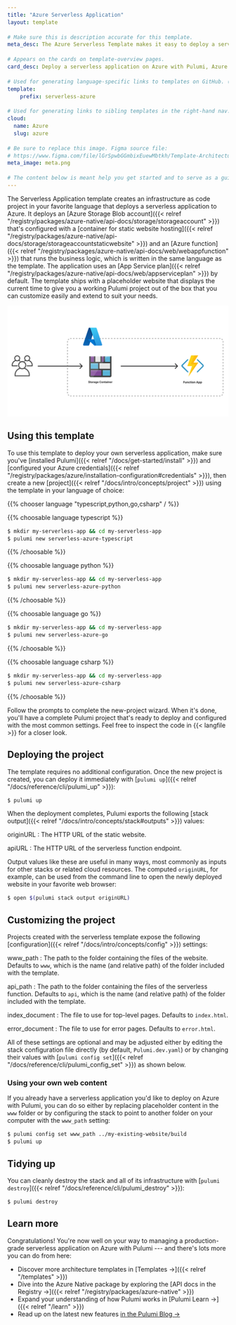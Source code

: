 ```yaml
---
title: "Azure Serverless Application"
layout: template

# Make sure this is description accurate for this template.
meta_desc: The Azure Serverless Template makes it easy to deploy a serverless application on Azure with Pulumi, Azure Functions, and Azure Blob Storage.

# Appears on the cards on template-overview pages.
card_desc: Deploy a serverless application on Azure with Pulumi, Azure Functions, and Azure Blob Storage.

# Used for generating language-specific links to templates on GitHub. (Example: `static-website-aws`)
template:
    prefix: serverless-azure

# Used for generating links to sibling templates in the right-hand nav. Slug is this template's parent directory.
cloud:
  name: Azure
  slug: azure

# Be sure to replace this image. Figma source file:
# https://www.figma.com/file/lGrSpwbGGmbixEuewMbtkh/Template-Architecture-Diagrams?node-id=15%3A196
meta_image: meta.png

# The content below is meant help you get started and to serve as a guide to work by. Feel free to adjust it needed for your template.
---
```


The Serverless Application template creates an infrastructure as code project in your favorite language that deploys a serverless application to Azure. It deploys an [Azure Storage Blob account]({{< relref "/registry/packages/azure-native/api-docs/storage/storageaccount" >}}) that's configured with a [container for static website hosting]({{< relref "/registry/packages/azure-native/api-docs/storage/storageaccountstaticwebsite" >}}) and an [Azure function]({{< relref "/registry/packages/azure-native/api-docs/web/webappfunction" >}}) that runs the business logic, which is written in the same language as the template. The application uses an [App Service plan]({{< relref "/registry/packages/azure-native/api-docs/web/appserviceplan" >}}) by default. The template ships with a placeholder website that displays the current time to give you a working Pulumi project out of the box that you can customize easily and extend to suit your needs.

![An architecture diagram of the Pulumi $CLOUD $ARCHITECTURE template](./architecture.png)

## Using this template

To use this template to deploy your own serverless application, make sure you've [installed Pulumi]({{< relref "/docs/get-started/install" >}}) and [configured your Azure credentials]({{< relref "/registry/packages/azure/installation-configuration#credentials" >}}), then create a new [project]({{< relref "/docs/intro/concepts/project" >}}) using the template in your language of choice:

{{% chooser language "typescript,python,go,csharp" / %}}

{{% choosable language typescript %}}

```bash
$ mkdir my-serverless-app && cd my-serverless-app
$ pulumi new serverless-azure-typescript
```

{{% /choosable %}}

{{% choosable language python %}}

```bash
$ mkdir my-serverless-app && cd my-serverless-app
$ pulumi new serverless-azure-python
```

{{% /choosable %}}

{{% choosable language go %}}

```bash
$ mkdir my-serverless-app && cd my-serverless-app
$ pulumi new serverless-azure-go
```

{{% /choosable %}}

{{% choosable language csharp %}}

```bash
$ mkdir my-serverless-app && cd my-serverless-app
$ pulumi new serverless-azure-csharp
```

{{% /choosable %}}

Follow the prompts to complete the new-project wizard. When it's done, you'll have a complete Pulumi project that's ready to deploy and configured with the most common settings. Feel free to inspect the code in {{< langfile >}} for a closer look.

## Deploying the project

The template requires no additional configuration. Once the new project is created, you can deploy it immediately with [`pulumi up`]({{< relref "/docs/reference/cli/pulumi_up" >}}):

```bash
$ pulumi up
```

When the deployment completes, Pulumi exports the following [stack output]({{< relref "/docs/intro/concepts/stack#outputs" >}}) values:

originURL
: The HTTP URL of the static website.

apiURL
: The HTTP URL of the serverless function endpoint.

Output values like these are useful in many ways, most commonly as inputs for other stacks or related cloud resources. The computed `originURL`, for example, can be used from the command line to open the newly deployed website in your favorite web browser:

```bash
$ open $(pulumi stack output originURL)
```

## Customizing the project

Projects created with the serverless template expose the following [configuration]({{< relref "/docs/intro/concepts/config" >}}) settings:

www_path
: The path to the folder containing the files of the website. Defaults to `www`, which is the name (and relative path) of the folder included with the template.

api_path
: The path to the folder containing the files of the serverless function. Defaults to `api`, which is the name (and relative path) of the folder included with the template.

index_document
: The file to use for top-level pages. Defaults to `index.html`.

error_document
: The file to use for error pages. Defaults to `error.html`.

All of these settings are optional and may be adjusted either by editing the stack configuration file directly (by default, `Pulumi.dev.yaml`) or by changing their values with [`pulumi config set`]({{< relref "/docs/reference/cli/pulumi_config_set" >}}) as shown below.

### Using your own web content

If you already have a serverless application you'd like to deploy on Azure with Pulumi, you can do so either by replacing placeholder content in the `www` folder or by configuring the stack to point to another folder on your computer with the `www_path` setting:

```bash
$ pulumi config set www_path ../my-existing-website/build
$ pulumi up
```

## Tidying up

You can cleanly destroy the stack and all of its infrastructure with [`pulumi destroy`]({{< relref "/docs/reference/cli/pulumi_destroy" >}}):

```bash
$ pulumi destroy
```

## Learn more

Congratulations! You're now well on your way to managing a production-grade serverless application on Azure with Pulumi --- and there's lots more you can do from here:

* Discover more architecture templates in [Templates &rarr;]({{< relref "/templates" >}})
* Dive into the Azure Native package by exploring the [API docs in the Registry &rarr;]({{< relref "/registry/packages/azure-native" >}})
* Expand your understanding of how Pulumi works in [Pulumi Learn &rarr;]({{< relref "/learn" >}})
* Read up on the latest new features [in the Pulumi Blog &rarr;](/blog/tag/serverless)
